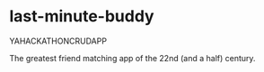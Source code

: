# last-minute-buddy

YAHACKATHONCRUDAPP

The greatest friend matching app of the 22nd (and a half) century.
